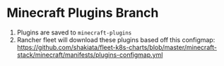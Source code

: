 # Minecraft Plugins Branch

 1. Plugins are saved to `minecraft-plugins`
 2. Rancher fleet will download these plugins based off this configmap: https://github.com/shakiata/fleet-k8s-charts/blob/master/minecraft-stack/minecraft/manifests/plugins-configmap.yml
